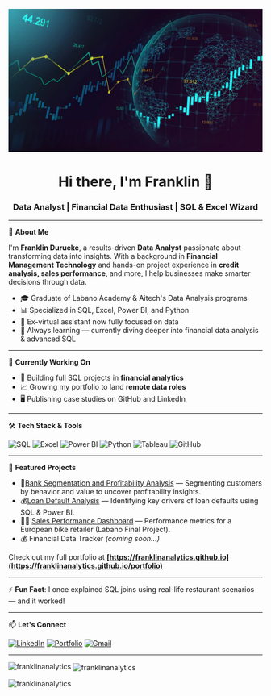 ![](https://github.com/franklinanalytics/franklinanalytics/blob/main/img.webp)
<h1 align="center">Hi there, I'm Franklin 👋</h1>
<h3 align="center">Data Analyst | Financial Data Enthusiast | SQL & Excel Wizard</h3>

---

🚀 **About Me**

I'm **Franklin Durueke**, a results-driven **Data Analyst** passionate about transforming data into insights. With a background in **Financial Management Technology** and hands-on project experience in **credit analysis, sales performance**, and more, I help businesses make smarter decisions through data.

- 🎓 Graduate of Labano Academy & Aitech's Data Analysis programs
- 📊 Specialized in SQL, Excel, Power BI, and Python
- 💼 Ex-virtual assistant now fully focused on data
- 🧠 Always learning — currently diving deeper into financial data analysis & advanced SQL

---

🔭 **Currently Working On**

- 📁 Building full SQL projects in **financial analytics**
- 📈 Growing my portfolio to land **remote data roles**
- 🖥️ Publishing case studies on GitHub and LinkedIn

---

🛠 **Tech Stack & Tools**

![SQL](https://img.shields.io/badge/-SQL-informational?style=flat&logo=postgresql&logoColor=white&color=blue)
![Excel](https://img.shields.io/badge/-Excel-217346?style=flat&logo=microsoft-excel&logoColor=white)
![Power BI](https://img.shields.io/badge/-PowerBI-F2C811?style=flat&logo=powerbi&logoColor=black)
![Python](https://img.shields.io/badge/-Python-3776AB?style=flat&logo=python&logoColor=white)
![Tableau](https://img.shields.io/badge/-Tableau-E97627?style=flat&logo=tableau&logoColor=white)
![GitHub](https://img.shields.io/badge/-GitHub-181717?style=flat&logo=github&logoColor=white)

---

📌 **Featured Projects**

- 🏦[Bank Segmentation and Profitability Analysis](https://github.com/franklinanalytics/Bank-Segmentation-Analysis) — Segmenting customers by behavior and value to uncover profitability insights.
- 💰[Loan Default Analysis](https://github.com/franklinanalytics/bank-loan-default-analysis) — Identifying key drivers of loan defaults using SQL & Power BI.
- 🚴‍♂️ [Sales Performance Dashboard](https://github.com/franklinanalytics/Sales-Performance-Analysis) — Performance metrics for a European bike retailer (Labano Final Project).
- 💰 Financial Data Tracker *(coming soon…)*

Check out my full portfolio at **[https://franklinanalytics.github.io](https://franklinanalytics.github.io/portfolio)**

---

⚡ **Fun Fact**: I once explained SQL joins using real-life restaurant scenarios — and it worked!

---

📫 **Let's Connect**

[![LinkedIn](https://img.shields.io/badge/-LinkedIn-blue?style=flat&logo=linkedin&logoColor=white)](https://www.linkedin.com/in/durueke-franklin)
[![Portfolio](https://img.shields.io/badge/-Portfolio-black?style=flat&logo=github&logoColor=white)](https://franklinanalytics.github.io)
[![Gmail](https://img.shields.io/badge/-Email-D14836?style=flat&logo=gmail&logoColor=white)](mailto:duruekefranklin@gmail.com)

---
<p><img align="left" src="https://github-readme-stats.vercel.app/api/top-langs?username=franklinanalytics&show_icons=true&locale=en&layout=compact" alt="franklinanalytics" /></p>

<p>&nbsp;<img align="center" src="https://github-readme-stats.vercel.app/api?username=franklinanalytics&show_icons=true&locale=en" alt="franklinanalytics" /></p>

<p><img align="center" src="https://github-readme-streak-stats.herokuapp.com/?user=franklinanalytics&" alt="franklinanalytics" /></p>
